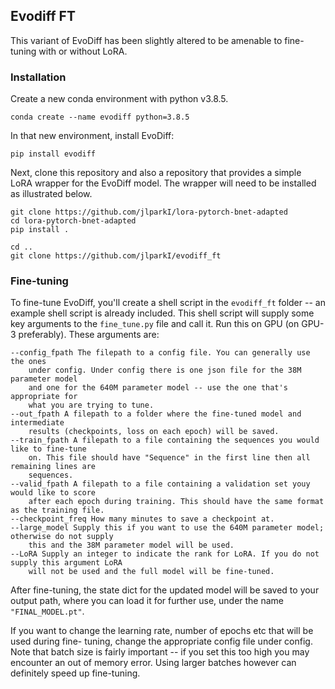 ## Evodiff FT

This variant of EvoDiff has been slightly altered to be amenable
to fine-tuning with or without LoRA.


### Installation

Create a new conda environment with python v3.8.5.

```
conda create --name evodiff python=3.8.5
```

In that new environment, install EvoDiff:
```
pip install evodiff
```

Next, clone this repository and also a repository that provides
a simple LoRA wrapper for the EvoDiff model. The wrapper will
need to be installed as illustrated below.

```
git clone https://github.com/jlparkI/lora-pytorch-bnet-adapted
cd lora-pytorch-bnet-adapted
pip install .

cd ..
git clone https://github.com/jlparkI/evodiff_ft
```

### Fine-tuning

To fine-tune EvoDiff, you'll create a shell script in the ``evodiff_ft``
folder -- an example shell script is already included. This shell
script will supply some key arguments to the ``fine_tune.py`` file
and call it. Run this on GPU (on GPU-3 preferably). These arguments are:

```
--config_fpath The filepath to a config file. You can generally use the ones
    under config. Under config there is one json file for the 38M parameter model
    and one for the 640M parameter model -- use the one that's appropriate for
    what you are trying to tune.
--out_fpath A filepath to a folder where the fine-tuned model and intermediate
    results (checkpoints, loss on each epoch) will be saved.
--train_fpath A filepath to a file containing the sequences you would like to fine-tune
    on. This file should have "Sequence" in the first line then all remaining lines are
    sequences.
--valid_fpath A filepath to a file containing a validation set youy would like to score
    after each epoch during training. This should have the same format as the training file.
--checkpoint_freq How many minutes to save a checkpoint at.
--large_model Supply this if you want to use the 640M parameter model; otherwise do not supply
    this and the 38M parameter model will be used.
--LoRA Supply an integer to indicate the rank for LoRA. If you do not supply this argument LoRA
    will not be used and the full model will be fine-tuned.
```

After fine-tuning, the state dict for the updated model will be saved to your output path, where you can load
it for further use, under the name ``"FINAL_MODEL.pt"``.

If you want to change the learning rate, number of epochs etc that will be used during fine-
tuning, change the appropriate config file under config. Note that batch size is fairly
important -- if you set this too high you may encounter an out of memory error. Using larger
batches however can definitely speed up fine-tuning.
